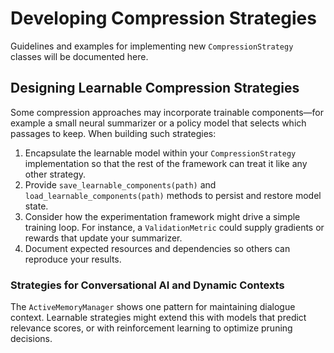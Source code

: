 # Developing Compression Strategies

Guidelines and examples for implementing new `CompressionStrategy` classes will be documented here.

## Designing Learnable Compression Strategies

Some compression approaches may incorporate trainable components—for example a small neural summarizer or a policy model that selects which passages to keep. When building such strategies:

1. Encapsulate the learnable model within your `CompressionStrategy` implementation so that the rest of the framework can treat it like any other strategy.
2. Provide `save_learnable_components(path)` and `load_learnable_components(path)` methods to persist and restore model state.
3. Consider how the experimentation framework might drive a simple training loop. For instance, a `ValidationMetric` could supply gradients or rewards that update your summarizer.
4. Document expected resources and dependencies so others can reproduce your results.

### Strategies for Conversational AI and Dynamic Contexts

The `ActiveMemoryManager` shows one pattern for maintaining dialogue context. Learnable strategies might extend this with models that predict relevance scores, or with reinforcement learning to optimize pruning decisions.
